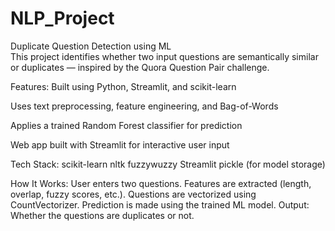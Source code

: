 # NLP_Project
Duplicate Question Detection using ML  
This project identifies whether two input questions are semantically similar or duplicates — inspired by the Quora Question Pair challenge.

Features:
Built using Python, Streamlit, and scikit-learn

Uses text preprocessing, feature engineering, and Bag-of-Words

Applies a trained Random Forest classifier for prediction

Web app built with Streamlit for interactive user input

Tech Stack:
scikit-learn
nltk
fuzzywuzzy
Streamlit
pickle (for model storage)

How It Works:
User enters two questions.
Features are extracted (length, overlap, fuzzy scores, etc.).
Questions are vectorized using CountVectorizer.
Prediction is made using the trained ML model.
Output: Whether the questions are duplicates or not.
